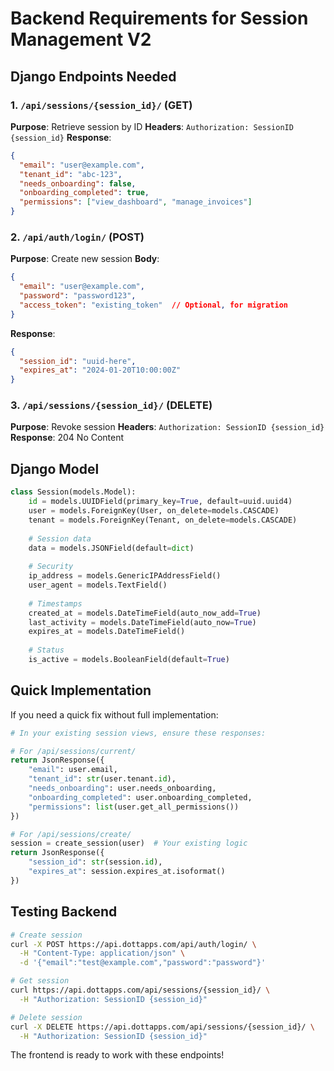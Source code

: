 # Backend Requirements for Session Management V2

## Django Endpoints Needed

### 1. `/api/sessions/{session_id}/` (GET)
**Purpose**: Retrieve session by ID
**Headers**: `Authorization: SessionID {session_id}`
**Response**:
```json
{
  "email": "user@example.com",
  "tenant_id": "abc-123",
  "needs_onboarding": false,
  "onboarding_completed": true,
  "permissions": ["view_dashboard", "manage_invoices"]
}
```

### 2. `/api/auth/login/` (POST)
**Purpose**: Create new session
**Body**:
```json
{
  "email": "user@example.com",
  "password": "password123",
  "access_token": "existing_token"  // Optional, for migration
}
```
**Response**:
```json
{
  "session_id": "uuid-here",
  "expires_at": "2024-01-20T10:00:00Z"
}
```

### 3. `/api/sessions/{session_id}/` (DELETE)
**Purpose**: Revoke session
**Headers**: `Authorization: SessionID {session_id}`
**Response**: 204 No Content

## Django Model

```python
class Session(models.Model):
    id = models.UUIDField(primary_key=True, default=uuid.uuid4)
    user = models.ForeignKey(User, on_delete=models.CASCADE)
    tenant = models.ForeignKey(Tenant, on_delete=models.CASCADE)
    
    # Session data
    data = models.JSONField(default=dict)
    
    # Security
    ip_address = models.GenericIPAddressField()
    user_agent = models.TextField()
    
    # Timestamps
    created_at = models.DateTimeField(auto_now_add=True)
    last_activity = models.DateTimeField(auto_now=True)
    expires_at = models.DateTimeField()
    
    # Status
    is_active = models.BooleanField(default=True)
```

## Quick Implementation

If you need a quick fix without full implementation:

```python
# In your existing session views, ensure these responses:

# For /api/sessions/current/
return JsonResponse({
    "email": user.email,
    "tenant_id": str(user.tenant.id),
    "needs_onboarding": user.needs_onboarding,
    "onboarding_completed": user.onboarding_completed,
    "permissions": list(user.get_all_permissions())
})

# For /api/sessions/create/
session = create_session(user)  # Your existing logic
return JsonResponse({
    "session_id": str(session.id),
    "expires_at": session.expires_at.isoformat()
})
```

## Testing Backend

```bash
# Create session
curl -X POST https://api.dottapps.com/api/auth/login/ \
  -H "Content-Type: application/json" \
  -d '{"email":"test@example.com","password":"password"}'

# Get session
curl https://api.dottapps.com/api/sessions/{session_id}/ \
  -H "Authorization: SessionID {session_id}"

# Delete session
curl -X DELETE https://api.dottapps.com/api/sessions/{session_id}/ \
  -H "Authorization: SessionID {session_id}"
```

The frontend is ready to work with these endpoints!